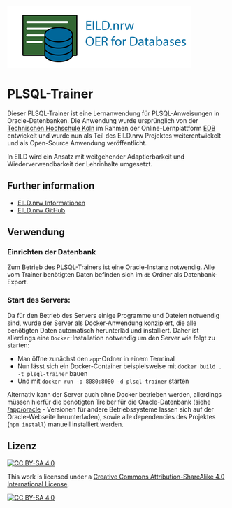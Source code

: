 ![EILD.nrw](app/src/img/Logo-mitSchrift-v2.png)

# PLSQL-Trainer

Dieser PLSQL-Trainer ist eine Lernanwendung für PLSQL-Anweisungen in Oracle-Datenbanken. Die Anwendung wurde ursprünglich von der [Technischen Hochschule Köln](https://www.th-koeln.de/) im Rahmen der Online-Lernplattform [EDB](https://edb2.gm.th-koeln.de/index) entwickelt und wurde nun als Teil des EILD.nrw Projektes weiterentwickelt und als Open-Source Anwendung veröffentlicht.

In EILD wird ein Ansatz mit weitgehender Adaptierbarkeit und Wiederverwendbarkeit der Lehrinhalte umgesetzt.


## Further information
- [EILD.nrw Informationen](https://medien.hs-duesseldorf.de/personen/rakow/Seiten/09062020_EILD.aspx?RootFolder=%2Fpersonen%2Frakow%2FPublishingImages%2FMeldungen&FolderCTID=0x0120004A9137CD4CD45345B9F581109987E838&View=%7BC6A3F1CE-FF3B-4025-A149-D6A910C2E30B%7D#:~:text=NRW%20zur%20Erstellung%20von%20offenen,schafft%20sich%20ihre%20Werkzeuge%20selbst.)
- [EILD.nrw GitHub](https://github.com/EILD-nrw)

## Verwendung

### Einrichten der Datenbank

Zum Betrieb des PLSQL-Trainers ist eine Oracle-Instanz notwendig. 
Alle vom Trainer benötigten Daten befinden sich im `db` Ordner als Datenbank-Export.

### Start des Servers: 

Da für den Betrieb des Servers einige Programme und Dateien notwendig sind, wurde der Server als Docker-Anwendung konzipiert, die alle benötigten Daten automatisch herunterläd und installiert. Daher ist allerdings eine `Docker`-Installation notwendig um den Server wie folgt zu starten:

- Man öffne zunächst den `app`-Ordner in einem Terminal
- Nun lässt sich ein Docker-Container beispielsweise mit `docker build . -t plsql-trainer` bauen
- Und mit `docker run -p 8080:8080 -d plsql-trainer` starten

Alternativ kann der Server auch ohne Docker betrieben werden, allerdings müssen hierfür die benötigten Treiber für die Oracle-Datenbank (siehe [/app/oracle](./app/oracle) - Versionen für andere Betriebssysteme lassen sich auf der Oracle-Webseite herunterladen), sowie alle dependencies des Projektes (`npm install`) manuell installiert werden.

## Lizenz
[![CC BY-SA 4.0][cc-by-sa-shield]][cc-by-sa]

This work is licensed under a
[Creative Commons Attribution-ShareAlike 4.0 International License][cc-by-sa].

[![CC BY-SA 4.0][cc-by-sa-image]][cc-by-sa]

[cc-by-sa]: http://creativecommons.org/licenses/by-sa/4.0/
[cc-by-sa-image]: https://licensebuttons.net/l/by-sa/4.0/88x31.png
[cc-by-sa-shield]: https://img.shields.io/badge/License-CC%20BY--SA%204.0-lightgrey.svg
